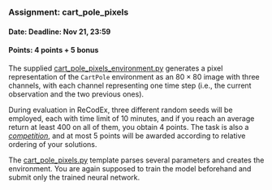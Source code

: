 ### Assignment: cart_pole_pixels
#### Date: Deadline: Nov 21, 23:59
#### Points: 4 points + 5 bonus

The supplied [cart_pole_pixels_environment.py](https://github.com/ufal/npfl122/tree/master/labs/06/cart_pole_pixels_environment.py)
generates a pixel representation of the `CartPole` environment
as an $80×80$ image with three channels, with each channel representing one time step
(i.e., the current observation and the two previous ones).

During evaluation in ReCodEx, three different random seeds will be employed,
each with time limit of 10 minutes, and if you reach an average return at least
400 on all of them, you obtain 4 points. The task is also
a [_competition_](https://ufal.mff.cuni.cz/courses/npfl122/2223-winter#competitions),
and at most 5 points will be awarded according to relative ordering of your
solutions.

The [cart_pole_pixels.py](https://github.com/ufal/npfl122/tree/master/labs/06/cart_pole_pixels.py)
template parses several parameters and creates the environment.
You are again supposed to train the model beforehand and submit
only the trained neural network.
